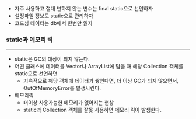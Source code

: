 - 자주 사용하고 절대 변하지 않는 변수는 final static으로 선언하자
- 설정파일 정보도 static으로 관리하자
- 코드성 데이터는 db에서 한번만 읽자

### static과 메모리 릭

---

- static은 GC의 대상이 되지 않는다.
- 어떤 클래스에 데이터를 Vector나 ArrayList에 담을 때 해당 Collection 객체를 static으로 선언하면
    - 지속적으로 해당 객체에 데이터가 쌓인다면, 더 이상 GC가 되지 않으면서, OutOfMemoryError를 발생시킨다.
- 메모리릭
    - 더이상 사용가능한 메모리가 없어지는 현상
    - static과 Collection 객체를 잘못 사용하면 메모리 릭이 발생한다.
